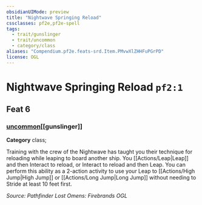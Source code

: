 ```yaml
---
obsidianUIMode: preview
title: "Nightwave Springing Reload"
cssclasses: pf2e,pf2e-spell
tags:
  - trait/gunslinger
  - trait/uncommon
  - category/class
aliases: "Compendium.pf2e.feats-srd.Item.PMvwXlZHHFuPGrPD"
license: OGL
---
```

# Nightwave Springing Reload `pf2:1`
## Feat 6
### [uncommon](uncommon "Uncommon Rarity Trait")[[gunslinger]]

**Category** class; 




Training with the crew of the Nightwave has taught you their technique for reloading while leaping to board another ship. You [[Actions/Leap|Leap]] and then Interact to reload, or Interact to reload and then Leap. You can perform this ability as a 2-action activity to use your Leap to [[Actions/High Jump|High Jump]] or [[Actions/Long Jump|Long Jump]] without needing to Stride at least 10 feet first.

*Source: Pathfinder Lost Omens: Firebrands*
*OGL*